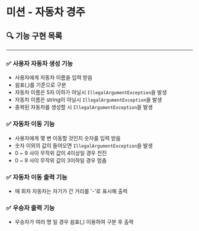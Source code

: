 #  미션 - 자동차 경주

## 🔍 기능 구현 목록
---
### ✅ 사용자 자동차 생성 기능
- 사용자에게 자동차 이름을 입력 받음
- 쉼표(,)를 기준으로 구분
- 자동차 이름은 5자 이하가 아닐시 `IllegalArgumentException`을 발생
- 자동차 이름은 string이 아닐시 `IllegalArgumentException`을 발생
- 중복된 자동차를 생성할 시 `IllegalArgumentException`을 발생

### ✅ 자동차 이동 기능
- 사용자에게 몇 변 이동할 것인지 숫자를 입력 받음
- 숫자 이외의 값이 들어오면 `IllegalArgumentException`을 발생
- 0 ~ 9 사이 무작위 값이 4이상일 경우 전진
- 0 ~ 9 사이 무작위 값이 3이하일 경우 멈춤

### ✅ 자동차 이동 출력 기능
- 매 회차 자동차는 자기가 간 거리를 '-'로 표시해 출력



### ✅ 우승자 출력 기능
- 우승자가 여러 명 일 경우 쉼표(,) 이용하여 구분 후 출력